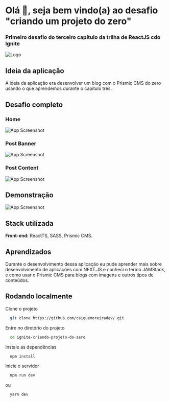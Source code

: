 
# Olá 👋, seja bem vindo(a) ao desafio "criando um projeto do zero"

### Primeiro desafio do terceiro capítulo da trilha de ReactJS cdo Ignite

![Logo](https://repository-images.githubusercontent.com/344824358/0ff8ac80-8026-11eb-8ed1-e8b77764fbcd)


## Ideia da aplicação

A ideia da aplicação era desenvolver um blog com o Prismic CMS do zero usando o que aprendemos durante o capítulo três.
## Desafio completo

### Home

![App Screenshot](https://uploaddeimagens.com.br/images/003/729/902/full/blog-desafio-01.png?1645020006)

### Post Banner

![App Screenshot](https://uploaddeimagens.com.br/images/003/729/908/full/blog-desafio-02.png?1645020080)

### Post Content

![App Screenshot](https://uploaddeimagens.com.br/images/003/729/910/full/blog-desafio-03.png?1645020102)


## Demonstração

![App Screenshot](https://thumbs.gfycat.com/InsidiousWearyArmedcrab-size_restricted.gif)


## Stack utilizada

**Front-end:** ReactTS, SASS, Prismic CMS.



## Aprendizados

Durante o desenvolvimento dessa aplicação eu pude aprender mais sobre desenvolvimento de aplicações com NEXT.JS e conheci o termo JAMStack, e como usar o Prismic CMS para blogs com imagens e outros tipos de conteúdos.
## Rodando localmente

Clone o projeto

```bash
  git clone https://github.com/caiquemoreiradev/.git
```

Entre no diretório do projeto

```bash
  cd ignite-criando-projeto-do-zero
```

Instale as dependências

```bash
  npm install
```

Inicie o servidor

```bash
  npm run dev
```

ou 

```bash
  yarn dev
```


